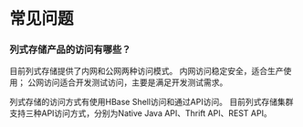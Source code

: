 # 常见问题

### 列式存储产品的访问有哪些？

目前列式存储提供了内网和公网两种访问模式。
内网访问稳定安全，适合生产使用；
公网访问适合开发测试访问，主要是满足开发测试需求。

列式存储的访问方式有使用HBase Shell访问和通过API访问。
目前列式存储集群支持三种API访问方式，分别为Native Java API、Thrift API、REST API。
